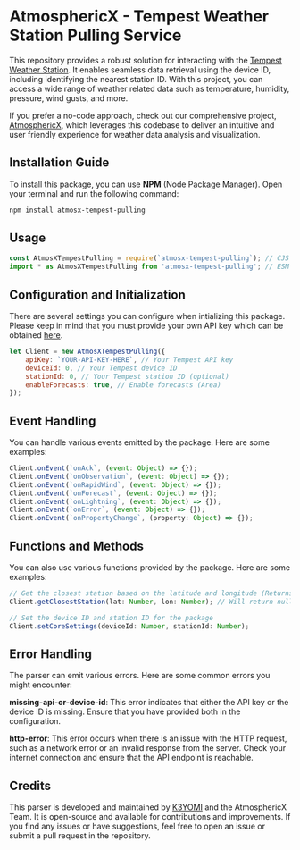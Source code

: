 # AtmosphericX - Tempest Weather Station Pulling Service

This repository provides a robust solution for interacting with the [Tempest Weather Station](https://shop.tempest.earth/products/tempest). It enables seamless data retrieval using the device ID, including identifying the nearest station ID. With this project, you can access a wide range of weather related data such as temperature, humidity, pressure, wind gusts, and more.

If you prefer a no-code approach, check out our comprehensive project, [AtmosphericX](https://github.com/k3yomi/AtmosphericX), which leverages this codebase to deliver an intuitive and user friendly experience for weather data analysis and visualization.

## Installation Guide
To install this package, you can use **NPM** (Node Package Manager). Open your terminal and run the following command:

```bash
npm install atmosx-tempest-pulling
```

## Usage
```js
const AtmosXTempestPulling = require(`atmosx-tempest-pulling`); // CJS
import * as AtmosXTempestPulling from 'atmosx-tempest-pulling'; // ESM
```

## Configuration and Initialization

There are several settings you can configure when intializing this package. Please keep in mind that you must provide your own API key which can be obtained [here](https://apidocs.tempestwx.com/reference/quick-start).

```js
let Client = new AtmosXTempestPulling({
    apiKey: `YOUR-API-KEY-HERE`, // Your Tempest API key
    deviceId: 0, // Your Tempest device ID
    stationId: 0, // Your Tempest station ID (optional)
    enableForecasts: true, // Enable forecasts (Area)
});
```


## Event Handling

You can handle various events emitted by the package. Here are some examples:

```js
Client.onEvent(`onAck`, (event: Object) => {});
Client.onEvent(`onObservation`, (event: Object) => {});
Client.onEvent(`onRapidWind`, (event: Object) => {});
Client.onEvent(`onForecast`, (event: Object) => {});
Client.onEvent(`onLightning`, (event: Object) => {});
Client.onEvent(`onError`, (event: Object) => {});
Client.onEvent(`onPropertyChange`, (property: Object) => {});
```

## Functions and Methods
You can also use various functions provided by the package. Here are some examples:
```js
// Get the closest station based on the latitude and longitude (Returns object with station ID, name, and distance)
Client.getClosestStation(lat: Number, lon: Number); // Will return null if no station is found
```

```js
// Set the device ID and station ID for the package
Client.setCoreSettings(deviceId: Number, stationId: Number);
```


## Error Handling
The parser can emit various errors. Here are some common errors you might encounter:

**missing-api-or-device-id**: This error indicates that either the API key or the device ID is missing. Ensure that you have provided both in the configuration.

**http-error**: This error occurs when there is an issue with the HTTP request, such as a network error or an invalid response from the server. Check your internet connection and ensure that the API endpoint is reachable.


## Credits
This parser is developed and maintained by [K3YOMI](https://github.com/K3YOMI) and the AtmosphericX Team. It is open-source and available for contributions and improvements. If you find any issues or have suggestions, feel free to open an issue or submit a pull request in the repository.

